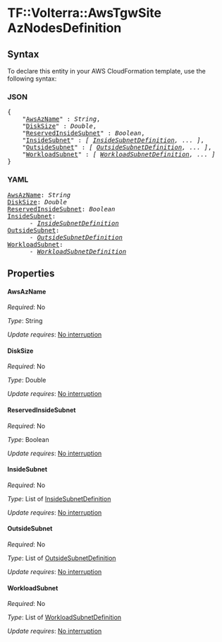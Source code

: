 # TF::Volterra::AwsTgwSite AzNodesDefinition

## Syntax

To declare this entity in your AWS CloudFormation template, use the following syntax:

### JSON

<pre>
{
    "<a href="#awsazname" title="AwsAzName">AwsAzName</a>" : <i>String</i>,
    "<a href="#disksize" title="DiskSize">DiskSize</a>" : <i>Double</i>,
    "<a href="#reservedinsidesubnet" title="ReservedInsideSubnet">ReservedInsideSubnet</a>" : <i>Boolean</i>,
    "<a href="#insidesubnet" title="InsideSubnet">InsideSubnet</a>" : <i>[ <a href="insidesubnetdefinition.md">InsideSubnetDefinition</a>, ... ]</i>,
    "<a href="#outsidesubnet" title="OutsideSubnet">OutsideSubnet</a>" : <i>[ <a href="outsidesubnetdefinition.md">OutsideSubnetDefinition</a>, ... ]</i>,
    "<a href="#workloadsubnet" title="WorkloadSubnet">WorkloadSubnet</a>" : <i>[ <a href="workloadsubnetdefinition.md">WorkloadSubnetDefinition</a>, ... ]</i>
}
</pre>

### YAML

<pre>
<a href="#awsazname" title="AwsAzName">AwsAzName</a>: <i>String</i>
<a href="#disksize" title="DiskSize">DiskSize</a>: <i>Double</i>
<a href="#reservedinsidesubnet" title="ReservedInsideSubnet">ReservedInsideSubnet</a>: <i>Boolean</i>
<a href="#insidesubnet" title="InsideSubnet">InsideSubnet</a>: <i>
      - <a href="insidesubnetdefinition.md">InsideSubnetDefinition</a></i>
<a href="#outsidesubnet" title="OutsideSubnet">OutsideSubnet</a>: <i>
      - <a href="outsidesubnetdefinition.md">OutsideSubnetDefinition</a></i>
<a href="#workloadsubnet" title="WorkloadSubnet">WorkloadSubnet</a>: <i>
      - <a href="workloadsubnetdefinition.md">WorkloadSubnetDefinition</a></i>
</pre>

## Properties

#### AwsAzName

_Required_: No

_Type_: String

_Update requires_: [No interruption](https://docs.aws.amazon.com/AWSCloudFormation/latest/UserGuide/using-cfn-updating-stacks-update-behaviors.html#update-no-interrupt)

#### DiskSize

_Required_: No

_Type_: Double

_Update requires_: [No interruption](https://docs.aws.amazon.com/AWSCloudFormation/latest/UserGuide/using-cfn-updating-stacks-update-behaviors.html#update-no-interrupt)

#### ReservedInsideSubnet

_Required_: No

_Type_: Boolean

_Update requires_: [No interruption](https://docs.aws.amazon.com/AWSCloudFormation/latest/UserGuide/using-cfn-updating-stacks-update-behaviors.html#update-no-interrupt)

#### InsideSubnet

_Required_: No

_Type_: List of <a href="insidesubnetdefinition.md">InsideSubnetDefinition</a>

_Update requires_: [No interruption](https://docs.aws.amazon.com/AWSCloudFormation/latest/UserGuide/using-cfn-updating-stacks-update-behaviors.html#update-no-interrupt)

#### OutsideSubnet

_Required_: No

_Type_: List of <a href="outsidesubnetdefinition.md">OutsideSubnetDefinition</a>

_Update requires_: [No interruption](https://docs.aws.amazon.com/AWSCloudFormation/latest/UserGuide/using-cfn-updating-stacks-update-behaviors.html#update-no-interrupt)

#### WorkloadSubnet

_Required_: No

_Type_: List of <a href="workloadsubnetdefinition.md">WorkloadSubnetDefinition</a>

_Update requires_: [No interruption](https://docs.aws.amazon.com/AWSCloudFormation/latest/UserGuide/using-cfn-updating-stacks-update-behaviors.html#update-no-interrupt)

